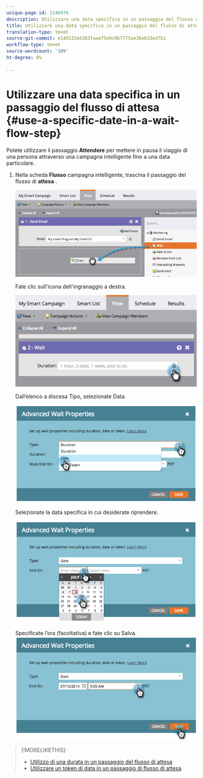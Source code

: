 ```yaml
---
unique-page-id: 1146976
description: Utilizzare una data specifica in un passaggio del flusso di attesa - Documenti Marketo - Documentazione prodotto
title: Utilizzare una data specifica in un passaggio del flusso di attesa
translation-type: tm+mt
source-git-commit: e149133a5383faaef5e9c9b7775ae36e633ed7b1
workflow-type: tm+mt
source-wordcount: '109'
ht-degree: 0%

---
```



# Utilizzare una data specifica in un passaggio del flusso di attesa {#use-a-specific-date-in-a-wait-flow-step}

Potete utilizzare il passaggio **Attendere** per mettere in pausa il viaggio di una persona attraverso una campagna intelligente fino a una data particolare.

1. Nella scheda **Flusso** campagna intelligente, trascina il passaggio del flusso di **attesa** .

   ![](assets/image2014-9-22-11-3a50-3a55.png)

   Fate clic sull&#39;icona dell&#39;ingranaggio a destra.

   ![](assets/image2014-9-22-11-3a50-3a59.png)

   Dall’elenco a discesa Tipo, selezionate Data.

   ![](assets/image2014-9-22-11-3a51-3a27.png)

   Selezionate la data specifica in cui desiderate riprendere.

   ![](assets/image2014-9-22-11-3a51-3a20.png)

   Specificate l’ora (facoltativa) e fate clic su Salva.
   ![](assets/image2014-9-22-11-3a51-3a13.png)

>[!MORELIKETHIS]
>
>* [Utilizzo di una durata in un passaggio del flusso di attesa](use-a-duration-in-a-wait-flow-step.md)
>* [Utilizzare un token di data in un passaggio di flusso di attesa](use-a-date-token-in-a-wait-flow-step.md)

>



